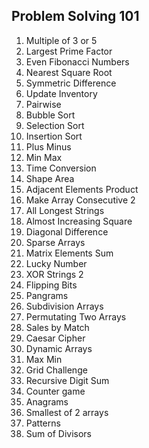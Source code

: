 ## Problem Solving 101

1. Multiple of 3 or 5
2. Largest Prime Factor
3. Even Fibonacci Numbers
4. Nearest Square Root
5. Symmetric Difference
6. Update Inventory
7. Pairwise
8. Bubble Sort
9. Selection Sort
10. Insertion Sort
11. Plus Minus
12. Min Max
13. Time Conversion
14. Shape Area
15. Adjacent Elements Product
16. Make Array Consecutive 2
17. All Longest Strings
18. Almost Increasing Square
19. Diagonal Difference
20. Sparse Arrays
21. Matrix Elements Sum
22. Lucky Number
23. XOR Strings 2
24. Flipping Bits
25. Pangrams
26. Subdivision Arrays
27. Permutating Two Arrays
28. Sales by Match
29. Caesar Cipher
30. Dynamic Arrays
31. Max Min
32. Grid Challenge
33. Recursive Digit Sum
34. Counter game
35. Anagrams
36. Smallest of 2 arrays
37. Patterns
38. Sum of Divisors
